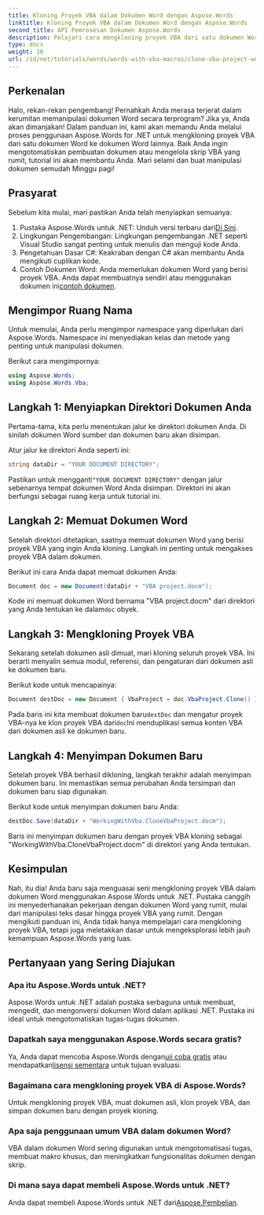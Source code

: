 ```yaml
---
title: Kloning Proyek VBA dalam Dokumen Word dengan Aspose.Words
linktitle: Kloning Proyek VBA dalam Dokumen Word dengan Aspose.Words
second_title: API Pemrosesan Dokumen Aspose.Words
description: Pelajari cara mengkloning proyek VBA dari satu dokumen Word ke dokumen lain dengan mudah menggunakan Aspose.Words untuk .NET. Tutorial langkah demi langkah ini memandu Anda melalui penyiapan.
type: docs
weight: 10
url: /id/net/tutorials/words/words-with-vba-macros/clone-vba-project-word-document/
---
```

## Perkenalan

Halo, rekan-rekan pengembang! Pernahkah Anda merasa terjerat dalam kerumitan memanipulasi dokumen Word secara terprogram? Jika ya, Anda akan dimanjakan! Dalam panduan ini, kami akan memandu Anda melalui proses penggunaan Aspose.Words for .NET untuk mengkloning proyek VBA dari satu dokumen Word ke dokumen Word lainnya. Baik Anda ingin mengotomatiskan pembuatan dokumen atau mengelola skrip VBA yang rumit, tutorial ini akan membantu Anda. Mari selami dan buat manipulasi dokumen semudah Minggu pagi!

## Prasyarat

Sebelum kita mulai, mari pastikan Anda telah menyiapkan semuanya:

1.  Pustaka Aspose.Words untuk .NET: Unduh versi terbaru dari[Di Sini](https://releases.aspose.com/words/net/).
2. Lingkungan Pengembangan: Lingkungan pengembangan .NET seperti Visual Studio sangat penting untuk menulis dan menguji kode Anda.
3. Pengetahuan Dasar C#: Keakraban dengan C# akan membantu Anda mengikuti cuplikan kode.
4.  Contoh Dokumen Word: Anda memerlukan dokumen Word yang berisi proyek VBA. Anda dapat membuatnya sendiri atau menggunakan dokumen ini[contoh dokumen](https://github.com/aspose-words/Aspose.Words-for-.NET/raw/99ba2a2d8b5d650deb40106225f383376b8b4bc6/Examples/Data/VBA%20project.docm).

## Mengimpor Ruang Nama

Untuk memulai, Anda perlu mengimpor namespace yang diperlukan dari Aspose.Words. Namespace ini menyediakan kelas dan metode yang penting untuk manipulasi dokumen.

Berikut cara mengimpornya:

```csharp
using Aspose.Words;
using Aspose.Words.Vba;
```

## Langkah 1: Menyiapkan Direktori Dokumen Anda

Pertama-tama, kita perlu menentukan jalur ke direktori dokumen Anda. Di sinilah dokumen Word sumber dan dokumen baru akan disimpan.

Atur jalur ke direktori Anda seperti ini:

```csharp
string dataDir = "YOUR DOCUMENT DIRECTORY";
```

 Pastikan untuk mengganti`"YOUR DOCUMENT DIRECTORY"` dengan jalur sebenarnya tempat dokumen Word Anda disimpan. Direktori ini akan berfungsi sebagai ruang kerja untuk tutorial ini.

## Langkah 2: Memuat Dokumen Word

Setelah direktori ditetapkan, saatnya memuat dokumen Word yang berisi proyek VBA yang ingin Anda kloning. Langkah ini penting untuk mengakses proyek VBA dalam dokumen.

Berikut ini cara Anda dapat memuat dokumen Anda:

```csharp
Document doc = new Document(dataDir + "VBA project.docm");
```

 Kode ini memuat dokumen Word bernama "VBA project.docm" dari direktori yang Anda tentukan ke dalam`doc` obyek.

## Langkah 3: Mengkloning Proyek VBA

Sekarang setelah dokumen asli dimuat, mari kloning seluruh proyek VBA. Ini berarti menyalin semua modul, referensi, dan pengaturan dari dokumen asli ke dokumen baru.

Berikut kode untuk mencapainya:

```csharp
Document destDoc = new Document { VbaProject = doc.VbaProject.Clone() };
```

 Pada baris ini kita membuat dokumen baru`destDoc` dan mengatur proyek VBA-nya ke klon proyek VBA dari`doc`Ini menduplikasi semua konten VBA dari dokumen asli ke dokumen baru.

## Langkah 4: Menyimpan Dokumen Baru

Setelah proyek VBA berhasil dikloning, langkah terakhir adalah menyimpan dokumen baru. Ini memastikan semua perubahan Anda tersimpan dan dokumen baru siap digunakan.

Berikut kode untuk menyimpan dokumen baru Anda:

```csharp
destDoc.Save(dataDir + "WorkingWithVba.CloneVbaProject.docm");
```

Baris ini menyimpan dokumen baru dengan proyek VBA kloning sebagai "WorkingWithVba.CloneVbaProject.docm" di direktori yang Anda tentukan.

## Kesimpulan

Nah, itu dia! Anda baru saja menguasai seni mengkloning proyek VBA dalam dokumen Word menggunakan Aspose.Words untuk .NET. Pustaka canggih ini menyederhanakan pekerjaan dengan dokumen Word yang rumit, mulai dari manipulasi teks dasar hingga proyek VBA yang rumit. Dengan mengikuti panduan ini, Anda tidak hanya mempelajari cara mengkloning proyek VBA, tetapi juga meletakkan dasar untuk mengeksplorasi lebih jauh kemampuan Aspose.Words yang luas.

## Pertanyaan yang Sering Diajukan

### Apa itu Aspose.Words untuk .NET?  
Aspose.Words untuk .NET adalah pustaka serbaguna untuk membuat, mengedit, dan mengonversi dokumen Word dalam aplikasi .NET. Pustaka ini ideal untuk mengotomatiskan tugas-tugas dokumen.

### Dapatkah saya menggunakan Aspose.Words secara gratis?  
 Ya, Anda dapat mencoba Aspose.Words dengan[uji coba gratis](https://releases.aspose.com/) atau mendapatkan[lisensi sementara](https://purchase.aspose.com/temporary-license/) untuk tujuan evaluasi.

### Bagaimana cara mengkloning proyek VBA di Aspose.Words?  
Untuk mengkloning proyek VBA, muat dokumen asli, klon proyek VBA, dan simpan dokumen baru dengan proyek kloning.

### Apa saja penggunaan umum VBA dalam dokumen Word?  
VBA dalam dokumen Word sering digunakan untuk mengotomatisasi tugas, membuat makro khusus, dan meningkatkan fungsionalitas dokumen dengan skrip.

### Di mana saya dapat membeli Aspose.Words untuk .NET?  
 Anda dapat membeli Aspose.Words untuk .NET dari[Aspose.Pembelian](https://purchase.aspose.com/buy).